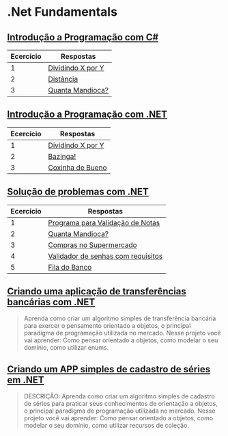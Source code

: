 # .Net Fundamentals

## [Introdução a Programação com C#](https://github.com/JefersonMelo/07-DIO/tree/master/03-.Net_Fundamentals/01-Introducao_Programacao_Com_CSharp)

Ecercício | Respostas
--------- | ------
1 | [Dividindo X por Y](https://github.com/JefersonMelo/07-DIO/tree/master/03-.Net_Fundamentals/01-Introducao_Programacao_Com_CSharp/01-Dividindo_X_Por_Y)
2 | [Distância](https://github.com/JefersonMelo/07-DIO/tree/master/03-.Net_Fundamentals/01-Introducao_Programacao_Com_CSharp/02-Distancia)
3 | [Quanta Mandioca?](https://github.com/JefersonMelo/07-DIO/tree/master/03-.Net_Fundamentals/01-Introducao_Programacao_Com_CSharp/03-Quanta_Mandioca)

## [Introdução a Programação com .NET](https://github.com/JefersonMelo/07-DIO/tree/master/03-.Net_Fundamentals/02-Introducao_Programacao_Com_.NET)

Ecercício | Respostas
--------- | ------
1 | [Dividindo X por Y](https://github.com/JefersonMelo/07-DIO/tree/master/03-.Net_Fundamentals/02-Introducao_Programacao_Com_.NET/01-Dividindo_X_Por_Y)
2 | [Bazinga!](https://github.com/JefersonMelo/07-DIO/tree/master/03-.Net_Fundamentals/02-Introducao_Programacao_Com_.NET/02-Bazinga)
3 | [Coxinha de Bueno](https://github.com/JefersonMelo/07-DIO/tree/master/03-.Net_Fundamentals/02-Introducao_Programacao_Com_.NET/03-Coxinha_De_Bueno)

## [Solução de problemas com .NET](https://github.com/JefersonMelo/07-DIO/tree/master/03-.Net_Fundamentals/03-Solucao_De_Problemas_Com_.NET)

Ecercício | Respostas
--------- | ------
1 | [Programa para Validação de Notas](https://github.com/JefersonMelo/07-DIO/tree/master/03-.Net_Fundamentals/03-Solucao_De_Problemas_Com_.NET/01-Programa_Para_Validacao_De_Notas)
2 | [Quanta Mandioca?](https://github.com/JefersonMelo/07-DIO/tree/master/03-.Net_Fundamentals/03-Solucao_De_Problemas_Com_.NET/02-Quanta_Mandioca)
3 | [Compras no Supermercado](https://github.com/JefersonMelo/07-DIO/tree/master/03-.Net_Fundamentals/03-Solucao_De_Problemas_Com_.NET/03-Compras_No_Supermercado)
4 | [Validador de senhas com requisitos](https://github.com/JefersonMelo/07-DIO/tree/master/03-.Net_Fundamentals/03-Solucao_De_Problemas_Com_.NET/04-Validador_De_Senhas_Com_Requisitos)
5 | [Fila do Banco](https://github.com/JefersonMelo/07-DIO/tree/master/03-.Net_Fundamentals/03-Solucao_De_Problemas_Com_.NET/05-Fila_Do_Banco)

## [Criando uma aplicação de transferências bancárias com .NET](https://github.com/JefersonMelo/07-DIO/tree/master/03-.Net_Fundamentals/04-AppBanco)

>Aprenda como criar um algoritmo simples de transferência bancária para exercer o pensamento orientado a objetos, o principal paradigma de programação utilizada no mercado. Nesse projeto você vai aprender: Como pensar orientado a objetos, como modelar o seu domínio, como utilizar enums.

## [Criando um APP simples de cadastro de séries em .NET](https://github.com/JefersonMelo/07-DIO/tree/master/03-.Net_Fundamentals/05-Cadastro-Series)

>DESCRIÇÃO: Aprenda como criar um algoritmo simples de cadastro de séries para praticar seus conhecimentos de orientação a objetos, o principal paradigma de programação utilizada no mercado. Nesse projeto você vai aprender: Como pensar orientado a objetos, como modelar o seu domínio, como utilizar recursos de coleção.
